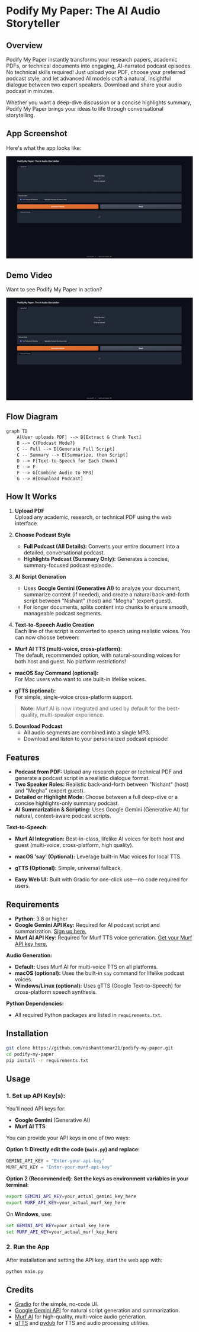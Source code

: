 # Podify My Paper: The AI Audio Storyteller

## Overview

Podify My Paper instantly transforms your research papers, academic PDFs, or technical documents into engaging, AI-narrated podcast episodes. No technical skills required! Just upload your PDF, choose your preferred podcast style, and let advanced AI models craft a natural, insightful dialogue between two expert speakers. Download and share your audio podcast in minutes.

Whether you want a deep-dive discussion or a concise highlights summary, Podify My Paper brings your ideas to life through conversational storytelling.

## App Screenshot

Here's what the app looks like:

![App UI Screenshot](assets/screenshot.png)

## Demo Video

Want to see Podify My Paper in action?

[![Watch the video](assets/screenshot.png)](https://github.com/nishanttomar21/podify-my-paper/assets/demo.mp4)

## Flow Diagram

```mermaid
graph TD
    A[User uploads PDF] --> B[Extract & Chunk Text]
    B --> C{Podcast Mode?}
    C -- Full --> D[Generate Full Script]
    C -- Summary --> E[Summarize, then Script]
    D --> F[Text-to-Speech for Each Chunk]
    E --> F
    F --> G[Combine Audio to MP3]
    G --> H[Download Podcast]
```

## How It Works

1. **Upload PDF**  
   Upload any academic, research, or technical PDF using the web interface.

2. **Choose Podcast Style**  
   - **Full Podcast (All Details):** Converts your entire document into a detailed, conversational podcast.
   - **Highlights Podcast (Summary Only):** Generates a concise, summary-focused podcast episode.

3. **AI Script Generation**  
   - Uses **Google Gemini (Generative AI)** to analyze your document, summarize content (if needed), and create a natural back-and-forth script between "Nishant" (host) and "Megha" (expert guest).
   - For longer documents, splits content into chunks to ensure smooth, manageable podcast segments.

4. **Text-to-Speech Audio Creation**  
Each line of the script is converted to speech using realistic voices. You can now choose between:

- **Murf AI TTS (multi-voice, cross-platform):**  
  The default, recommended option, with natural-sounding voices for both host and guest. No platform restrictions!

- **macOS Say Command (optional):**  
  For Mac users who want to use built-in lifelike voices.

- **gTTS (optional):**  
  For simple, single-voice cross-platform support.

> **Note:** Murf AI is now integrated and used by default for the best-quality, multi-speaker experience.

5. **Download Podcast**  
   - All audio segments are combined into a single MP3.
   - Download and listen to your personalized podcast episode!

## Features

- **Podcast from PDF:** Upload any research paper or technical PDF and generate a podcast script in a realistic dialogue format.
- **Two Speaker Roles:** Realistic back-and-forth between "Nishant" (host) and "Megha" (expert guest).
- **Detailed or Highlight Mode:** Choose between a full deep-dive or a concise highlights-only summary podcast.
- **AI Summarization & Scripting:** Uses Google Gemini (Generative AI) for natural, context-aware podcast scripts.

**Text-to-Speech:**
- **Murf AI Integration:** Best-in-class, lifelike AI voices for both host and guest (multi-voice, cross-platform, high quality).
- **macOS 'say' (Optional):** Leverage built-in Mac voices for local TTS.
- **gTTS (Optional):** Simple, universal fallback.

- **Easy Web UI:** Built with Gradio for one-click use—no code required for users.

## Requirements

- **Python:** 3.8 or higher
- **Google Gemini API Key:** Required for AI podcast script and summarization. [Sign up here.](https://aistudio.google.com/app/apikey)
- **Murf AI API Key:** Required for Murf TTS voice generation. [Get your Murf API key here.](https://murf.ai/)

**Audio Generation:**
- **Default:** Uses Murf AI for multi-voice TTS on all platforms.
- **macOS (optional):** Uses the built-in `say` command for lifelike podcast voices.
- **Windows/Linux (optional):** Uses gTTS (Google Text-to-Speech) for cross-platform speech synthesis.

**Python Dependencies:**
- All required Python packages are listed in `requirements.txt`.

## Installation

```bash
git clone https://github.com/nishanttomar21/podify-my-paper.git
cd podify-my-paper
pip install -r requirements.txt
```

## Usage

### 1. Set up API Key(s):

You'll need API keys for:

- **Google Gemini** (Generative AI)
- **Murf AI TTS**

You can provide your API keys in one of two ways:

**Option 1: Directly edit the code (`main.py`) and replace:**

```python
GEMINI_API_KEY = "Enter-your-api-key"
MURF_API_KEY = "Enter-your-murf-api-key"
```

**Option 2 (Recommended): Set the keys as environment variables in your terminal:**

```bash
export GEMINI_API_KEY=your_actual_gemini_key_here
export MURF_API_KEY=your_actual_murf_key_here
```

On **Windows**, use:

```cmd
set GEMINI_API_KEY=your_actual_key_here
set MURF_API_KEY=your_actual_murf_key_here
```

### 2. Run the App

After installation and setting the API key, start the web app with:

```bash
python main.py
```

## Credits

- [Gradio](https://gradio.app/) for the simple, no-code UI.
- [Google Gemini API](https://aistudio.google.com/app/apikey) for natural script generation and summarization.
- [Murf AI](https://murf.ai/) for high-quality, multi-voice audio generation.
- [gTTS](https://pypi.org/project/gTTS/) and [pydub](https://github.com/jiaaro/pydub) for TTS and audio processing utilities.

